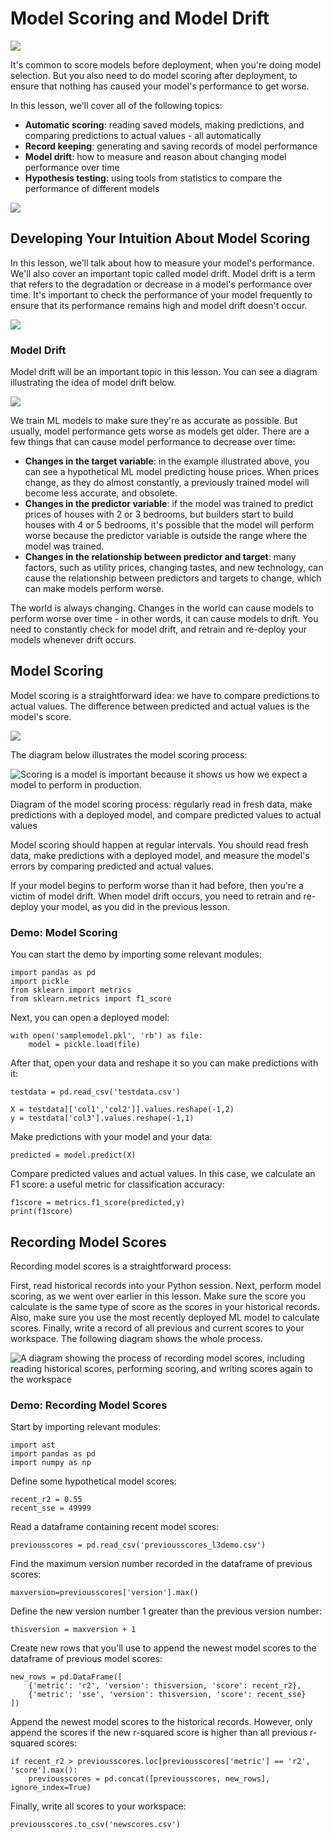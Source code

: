 # Model Scoring and Model Drift

![](figures/lesson-outline.png)

It's common to score models before deployment, when you're doing model selection. But you also need to do model scoring after deployment, to ensure that nothing has caused your model's performance to get worse.

In this lesson, we'll cover all of the following topics:

- **Automatic scoring**: reading saved models, making predictions, and comparing predictions to actual values - all automatically
- **Record keeping**: generating and saving records of model performance
- **Model drift**: how to measure and reason about changing model performance over time
- **Hypothesis testing**: using tools from statistics to compare the performance of different models

![](figures/model-scoring-monitoring.png)


## Developing Your Intuition About Model Scoring

In this lesson, we'll talk about how to measure your model's performance. We'll also cover an important topic called model drift. Model drift is a term that refers to the degradation or decrease in a model's performance over time. It's important to check the performance of your model frequently to ensure that its performance remains high and model drift doesn't occur.

![](figures/predictions-scoring.png)

### Model Drift

Model drift will be an important topic in this lesson. You can see a diagram illustrating the idea of model drift below.

![](figures/model-drift.png)

We train ML models to make sure they're as accurate as possible. But usually, model performance gets worse as models get older. There are a few things that can cause model performance to decrease over time:

- **Changes in the target variable**: in the example illustrated above, you can see a hypothetical ML model predicting house prices. When prices change, as they do almost constantly, a previously trained model will become less accurate, and obsolete.
- **Changes in the predictor variable**: if the model was trained to predict prices of houses with 2 or 3 bedrooms, but builders start to build houses with 4 or 5 bedrooms, it's possible that the model will perform worse because the predictor variable is outside the range where the model was trained.
- **Changes in the relationship between predictor and target**: many factors, such as utility prices, changing tastes, and new technology, can cause the relationship between predictors and targets to change, which can make models perform worse.

The world is always changing. Changes in the world can cause models to perform worse over time - in other words, it can cause models to drift. You need to constantly check for model drift, and retrain and re-deploy your models whenever drift occurs.

## Model Scoring

Model scoring is a straightforward idea: we have to compare predictions to actual values. The difference between predicted and actual values is the model's score.

![](figures/model-scoring-process2.png)

The diagram below illustrates the model scoring process:

![Scoring is a model is important because it shows us how we expect a model to perform in production.](figures/model-scoring-process.png)

Diagram of the model scoring process: regularly read in fresh data, make predictions with a deployed model, and compare predicted values to actual values

Model scoring should happen at regular intervals. You should read fresh data, make predictions with a deployed model, and measure the model's errors by comparing predicted and actual values.

If your model begins to perform worse than it had before, then you're a victim of model drift. When model drift occurs, you need to retrain and re-deploy your model, as you did in the previous lesson.

### Demo: Model Scoring

You can start the demo by importing some relevant modules:

```
import pandas as pd
import pickle
from sklearn import metrics
from sklearn.metrics import f1_score
```

Next, you can open a deployed model:


```
with open('samplemodel.pkl', 'rb') as file:
    model = pickle.load(file)
```

After that, open your data and reshape it so you can make predictions with it:

```
testdata = pd.read_csv('testdata.csv')

X = testdata[['col1','col2']].values.reshape(-1,2)
y = testdata['col3'].values.reshape(-1,1)
```

Make predictions with your model and your data:


```
predicted = model.predict(X)
```

Compare predicted values and actual values. In this case, we calculate an F1 score: a useful metric for classification accuracy:

```
f1score = metrics.f1_score(predicted,y)
print(f1score)
```

## Recording Model Scores

Recording model scores is a straightforward process:

First, read historical records into your Python session.
Next, perform model scoring, as we went over earlier in this lesson. Make sure the score you calculate is the same type of score as the scores in your historical records. Also, make sure you use the most recently deployed ML model to calculate scores.
Finally, write a record of all previous and current scores to your workspace.
The following diagram shows the whole process.


![A diagram showing the process of recording model scores, including reading historical scores, performing scoring, and writing scores again to the workspace](figures/recording-model-scores.png)

### Demo: Recording Model Scores

Start by importing relevant modules:

```
import ast
import pandas as pd
import numpy as np
```

Define some hypothetical model scores:

```
recent_r2 = 0.55
recent_sse = 49999
```

Read a dataframe containing recent model scores:

```
previousscores = pd.read_csv('previousscores_l3demo.csv')
```

Find the maximum version number recorded in the dataframe of previous scores:

```
maxversion=previousscores['version'].max()
```

Define the new version number 1 greater than the previous version number:

```
thisversion = maxversion + 1
```

Create new rows that you'll use to append the newest model scores to the dataframe of previous model scores:

```
new_rows = pd.DataFrame([
    {'metric': 'r2', 'version': thisversion, 'score': recent_r2},
    {'metric': 'sse', 'version': thisversion, 'score': recent_sse}
])
```

Append the newest model scores to the historical records. However, only append the scores if the new r-squared score is higher than all previous r-squared scores:

```
if recent_r2 > previousscores.loc[previousscores['metric'] == 'r2', 'score'].max():
    previousscores = pd.concat([previousscores, new_rows], ignore_index=True)
```

Finally, write all scores to your workspace:

```
previousscores.to_csv('newscores.csv')
```





